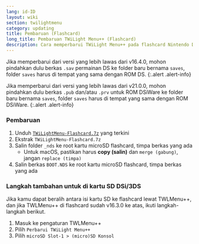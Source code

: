 ```yaml
---
lang: id-ID
layout: wiki
section: twilightmenu
category: updating
title: Pembaruan (Flashcard)
long_title: Pembaruan TWiLight Menu++ (Flashcard)
description: Cara memperbarui TWiLight Menu++ pada flashcard Nintendo DS
---
```


Jika memperbarui dari versi yang lebih lawas dari v16.4.0, mohon pindahkan dulu berkas `.sav` permainan DS ke folder baru bernama `saves`, folder `saves` harus di tempat yang sama dengan ROM DS.
{:.alert .alert-info}

Jika memperbarui dari versi yang lebih lawas dari v21.0.0, mohon pindahkan dulu berkas `.pub` dan/atau `.prv` untuk ROM DSiWare ke folder baru bernama `saves`, folder `saves` harus di tempat yang sama dengan ROM DSiWare.
{:.alert .alert-info}

### Pembaruan
1. Unduh [`TWiLightMenu-Flashcard.7z`](https://github.com/DS-Homebrew/TWiLightMenu/releases/latest/download/TWiLightMenu-Flashcard.7z) yang terkini
1. Ekstrak `TWiLightMenu-Flashcard.7z`
1. Salin folder `_nds` ke root kartu microSD flashcard, timpa berkas yang ada
   - Untuk macOS, pastikan harus **copy (salin)** dan `merge (gabung)`, jangan `replace (timpa)`
1. Salin berkas `BOOT.NDS` ke root kartu microSD flashcard, timpa berkas yang ada

### Langkah tambahan untuk di kartu SD DSi/3DS

Jika kamu dapat beralih antara isi kartu SD ke flashcard lewat TWLMenu++, dan jika TWLMenu++ di flashcard sudah v16.3.0 ke atas, ikuti langkah-langkah berikut.

1. Masuk ke pengaturan TWLMenu++
1. Pilih `Perbarui TWiLight Menu++`
1. Pilih `microSD Slot-1 > (micro)SD Konsol`
